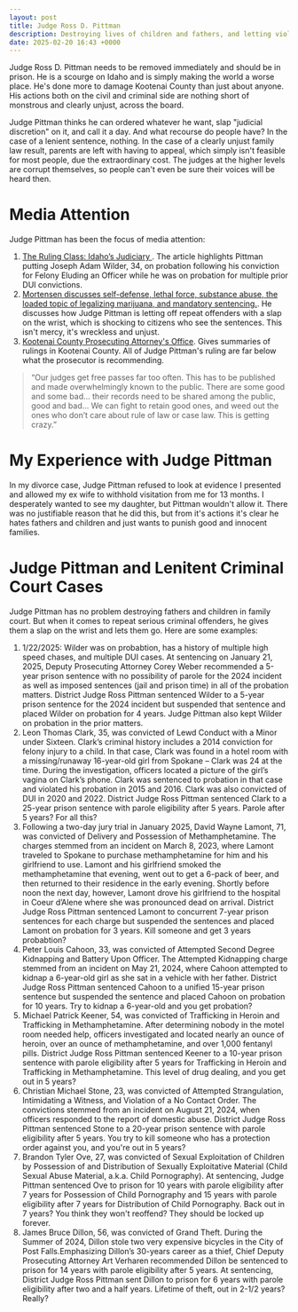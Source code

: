 ```yaml
---
layout: post
title: Judge Ross D. Pittman
description: Destroying lives of children and fathers, and letting violent criminals off with a slap on the wrist
date: 2025-02-20 16:43 +0000
---
```

Judge Ross D. Pittman needs to be removed immediately and should be in prison. He is a scourge on Idaho and is simply making the world a worse place. He's done more to damage Kootenai County than just about anyone. His actions both on the civil and criminal side are nothing short of monstrous and clearly unjust, across the board.

Judge Pittman thinks he can ordered whatever he want, slap "judicial discretion" on it, and call it a day. And what recourse do people have? In the case of a lenient sentence, nothing. In the case of a clearly unjust family law result, parents are left with having to appeal, which simply isn't feasible for most people, due the extraordinary cost. The judges at the higher levels are corrupt themselves, so people can't even be sure their voices will be heard then.

# Media Attention 

Judge Pittman has been the focus of media attention:

1. [The Ruling Class: Idaho’s Judiciary ](https://kootenaijournal.com/2025/02/02/the-ruling-class-idahos-judiciary/). The article highlights Pittman putting Joseph Adam Wilder, 34, on probation following his conviction for Felony Eluding an Officer while he was on probation for multiple prior DUI convictions.
2. [Mortensen discusses self-defense, lethal force, substance abuse, the loaded topic of legalizing marijuana, and mandatory sentencing.](https://kootenaijournal.com/2024/05/09/exclusive-interview-with-prosecutor-stanley-mortensen/). He discusses how Judge Pittman is letting off repeat offenders with a slap on the wrist, which is shocking to citizens who see the sentences. This isn't mercy, it's wreckless and unjust.
3. [Kootenai County Prosecuting Attorney's Office](https://m.facebook.com/100079202030906/). Gives summaries of rulings in Kootenai County. All of Judge Pittman's ruling are far below what the prosecutor is recommending.

> “Our judges get free passes far too often. This has to be published and made overwhelmingly known to the public. There are some good and some bad… their records need to be shared among the public, good and bad… We can fight to retain good ones, and weed out the ones who don’t care about rule of law or case law. This is getting crazy.”

# My Experience with Judge Pittman

In my divorce case, Judge Pittman refused to look at evidence I presented and allowed my ex wife to withhold visitation from me for 13 months. I desperately wanted to see my daughter, but Pittman wouldn't allow it. There was no justifiable reason that he did this, but from it's actions it's clear he hates fathers and children and just wants to punish good and innocent families.

# Judge Pittman and Lenitent Criminal Court Cases

Judge Pittman has no problem destroying fathers and children in family court. But when it comes to repeat serious criminal offenders, he gives them a slap on the wrist and lets them go. Here are some examples:

1. 1/22/2025: Wilder was on probabtion, has a history of multiple high speed chases, and multiple DUI cases. At sentencing on January 21, 2025, Deputy Prosecuting Attorney Corey Weber recommended a 5-year prison sentence with no possibility of parole for the 2024 incident as well as imposed sentences (jail and prison time) in all of the probation matters. District Judge Ross Pittman sentenced Wilder to a 5-year prison sentence for the 2024 incident but suspended that sentence and placed Wilder on probation for 4 years.  Judge Pittman also kept Wilder on probation in the prior matters.
2. Leon Thomas Clark, 35, was convicted of Lewd Conduct with a Minor under Sixteen. Clark’s criminal history includes a 2014 conviction for felony injury to a child.  In that case, Clark was found in a hotel room with a missing/runaway 16-year-old girl from Spokane – Clark was 24 at the time.  During the investigation, officers located a picture of the girl’s vagina on Clark’s phone.  Clark was sentenced to probation in that case and violated his probation in 2015 and 2016.  Clark was also convicted of DUI in 2020 and 2022. District Judge Ross Pittman sentenced Clark to a 25-year prison sentence with parole eligibility after 5 years. Parole after 5 years? For all this?
3. Following a two-day jury trial in January 2025, David Wayne Lamont, 71, was convicted of Delivery and Possession of Methamphetamine.  The charges stemmed from an incident on March 8, 2023, where Lamont traveled to Spokane to purchase methamphetamine for him and his girlfriend to use.  Lamont and his girlfriend smoked the methamphetamine that evening, went out to get a 6-pack of beer, and then returned to their residence in the early evening.  Shortly before noon the next day, however, Lamont drove his girlfriend to the hospital in Coeur d’Alene where she was pronounced dead on arrival. District Judge Ross Pittman sentenced Lamont to concurrent 7-year prison sentences for each charge but suspended the sentences and placed Lamont on probation for 3 years. Kill someone and get 3 years probabtion?
4. Peter Louis Cahoon, 33, was convicted of Attempted Second Degree Kidnapping and Battery Upon Officer.  The Attempted Kidnapping charge stemmed from an incident on May 21, 2024, where Cahoon attempted to kidnap a 6-year-old girl as she sat in a vehicle with her father. District Judge Ross Pittman sentenced Cahoon to a unified 15-year prison sentence but suspended the sentence and placed Cahoon on probation for 10 years. Try to kidnap a 6-year-old and you get probation?
5. Michael Patrick Keener, 54, was convicted of Trafficking in Heroin and Trafficking in Methamphetamine. After determining nobody in the motel room needed help, officers investigated and located nearly an ounce of heroin, over an ounce of methamphetamine, and over 1,000 fentanyl pills. District Judge Ross Pittman sentenced Keener to a 10-year prison sentence with parole eligibility after 5 years for Trafficking in Heroin and Trafficking in Methamphetamine. This level of drug dealing, and you get out in 5 years?
6. Christian Michael Stone, 23, was convicted of Attempted Strangulation, Intimidating a Witness, and Violation of a No Contact Order.  The convictions stemmed from an incident on August 21, 2024, when officers responded to the report of domestic abuse. District Judge Ross Pittman sentenced Stone to a 20-year prison sentence with parole eligibility after 5 years. You try to kill someone who has a protection order against you, and you're out in 5 years?
7. Brandon Tyler Ove, 27, was convicted of Sexual Exploitation of Children by Possession of and Distribution of Sexually Exploitative Material (Child Sexual Abuse Material, a.k.a. Child Pornography). At sentencing, Judge Pittman sentenced Ove to prison for 10 years with parole eligibility after 7 years for Possession of Child Pornography and 15 years with parole eligibility after 7 years for Distribution of Child Pornography. Back out in 7 years? You think they won't reoffend? They should be locked up forever.
8. James Bruce Dillon, 56, was convicted of Grand Theft.  During the Summer of 2024, Dillon stole two very expensive bicycles in the City of Post Falls.Emphasizing Dillon’s 30-years career as a thief, Chief Deputy Prosecuting Attorney Art Verharen recommended Dillon be sentenced to prison for 14 years with parole eligibility after 5 years. At sentencing, District Judge Ross Pittman sent Dillon to prison for 6 years with parole eligibility after two and a half years. Lifetime of theft, out in 2-1/2 years? Really?

